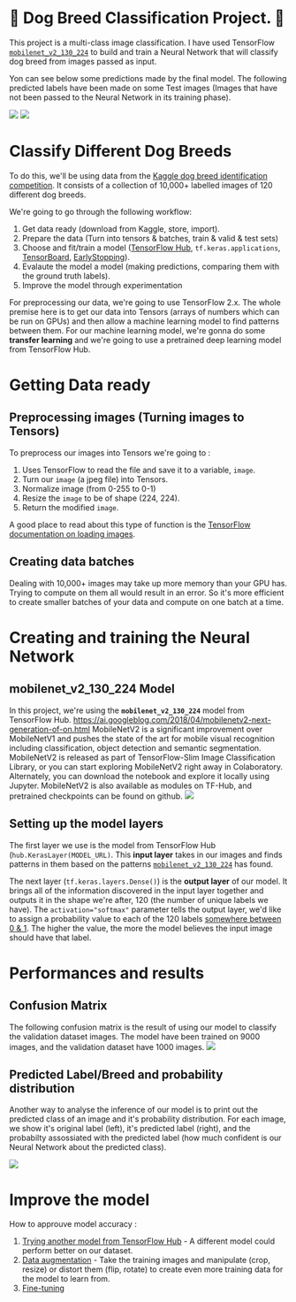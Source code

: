 # 🐶  Dog Breed Classification Project. 🐶   
This project is a multi-class image classification.  I have used TensorFlow [`mobilenet_v2_130_224`](https://tfhub.dev/google/imagenet/mobilenet_v2_130_224/classification/4) to build and train a Neural Network that will classify dog breed from images passed as input.


Yon can see below some predictions made by the final model. The following predicted labels have been made on some Test images (Images that have not been passed to the Neural Network in its training phase).

<img src="https://github.com/AmineAgrane/dog_breed_classification/blob/master/docs/predicted_labels.png">

<img src="https://github.com/AmineAgrane/dog_breed_classification/blob/master/docs/predicted_labels3.png">

# Classify Different Dog Breeds 

To do this, we'll be using data from the [Kaggle dog breed identification competition](https://www.kaggle.com/c/dog-breed-identification/overview). It consists of a collection of 10,000+ labelled images of 120 different dog breeds.

We're going to go through the following workflow:

1. Get data ready (download from Kaggle, store, import).
2. Prepare the data (Turn into tensors & batches, train & valid & test sets)
3. Choose and fit/train a model ([TensorFlow Hub](https://www.tensorflow.org/hub), `tf.keras.applications`, [TensorBoard](https://www.tensorflow.org/tensorboard), [EarlyStopping](https://www.tensorflow.org/api_docs/python/tf/keras/callbacks/EarlyStopping)).
4. Evalaute the model a model (making predictions, comparing them with the ground truth labels).
5. Improve the model through experimentation 


For preprocessing our data, we're going to use TensorFlow 2.x. The whole premise here is to get our data into Tensors (arrays of numbers which can be run on GPUs) and then allow a machine learning model to find patterns between them. For our machine learning model, we're gonna do some **transfer learning** and we're going to use a pretrained deep learning model from TensorFlow Hub. 

# Getting Data ready
## Preprocessing images (Turning images to Tensors)

To preprocess our images into Tensors we're going to :
1. Uses TensorFlow to read the file and save it to a variable, `image`.
2. Turn our `image` (a jpeg file) into Tensors.
3. Normalize image (from 0-255 to 0-1)
4. Resize the `image` to be of shape (224, 224).
5. Return the modified `image`.

A good place to read about this type of function is the [TensorFlow documentation on loading images](https://www.tensorflow.org/tutorials/load_data/images). 

## Creating data batches

Dealing with 10,000+ images may take up more memory than your GPU has. Trying to compute on them all would result in an error. So it's more efficient to create smaller batches of your data and compute on one batch at a time.

# Creating and training the Neural Network 
## mobilenet_v2_130_224 Model

In this project, we're using the **`mobilenet_v2_130_224`** model from TensorFlow Hub.
https://ai.googleblog.com/2018/04/mobilenetv2-next-generation-of-on.html
MobileNetV2 is a significant improvement over MobileNetV1 and pushes the state of the art for mobile visual recognition including classification, object detection and semantic segmentation. MobileNetV2 is released as part of TensorFlow-Slim Image Classification Library, or you can start exploring MobileNetV2 right away in Colaboratory. Alternately, you can download the notebook and explore it locally using Jupyter. MobileNetV2 is also available as modules on TF-Hub, and pretrained checkpoints can be found on github.
<img src="https://github.com/AmineAgrane/dog_breed_classification/blob/master/docs/mobilnetv2.png">

## Setting up the model layers

The first layer we use is the model from TensorFlow Hub (`hub.KerasLayer(MODEL_URL)`. This **input layer** takes in our images and finds patterns in them based on the patterns [`mobilenet_v2_130_224`](https://tfhub.dev/google/imagenet/mobilenet_v2_130_224/classification/4) has found.

The next layer (`tf.keras.layers.Dense()`) is the **output layer** of our model. It brings all of the information discovered in the input layer together and outputs it in the shape we're after, 120 (the number of unique labels we have). The `activation="softmax"` parameter tells the output layer, we'd like to assign a probability value to each of the 120 labels [somewhere between 0 & 1](https://en.wikipedia.org/wiki/Softmax_function). The higher the value, the more the model believes the input image should have that label. 


# Performances and results
## Confusion Matrix
The following confusion matrix is the result of using our model to classify the validation dataset images. The model have been trained on 9000 images, and the validation dataset have 1000 images.
<img src="https://github.com/AmineAgrane/dog_breed_classification/blob/master/docs/conf_matrix_valid_data.png">

## Predicted Label/Breed and probability distribution
Another way to analyse the inference of our model is to print out the predicted class of an image and it's probability distribution. For each image, we show it's original label (left), it's predicted label (right), and the probabilty assossiated with the predicted label (how much confident is our Neural Network about the predicted class).

<img src="https://github.com/AmineAgrane/dog_breed_classification/blob/master/docs/predicted_labels2.png">


# Improve the model
How to approuve model accuracy :
1. [Trying another model from TensorFlow Hub](https://tfhub.dev/) - A different model could perform better on our dataset. 
2. [Data augmentation](https://bair.berkeley.edu/blog/2019/06/07/data_aug/) - Take the training images and manipulate (crop, resize) or distort them (flip, rotate) to create even more training data for the model to learn from. 
3. [Fine-tuning](https://www.tensorflow.org/hub/tf2_saved_model#fine-tuning)
